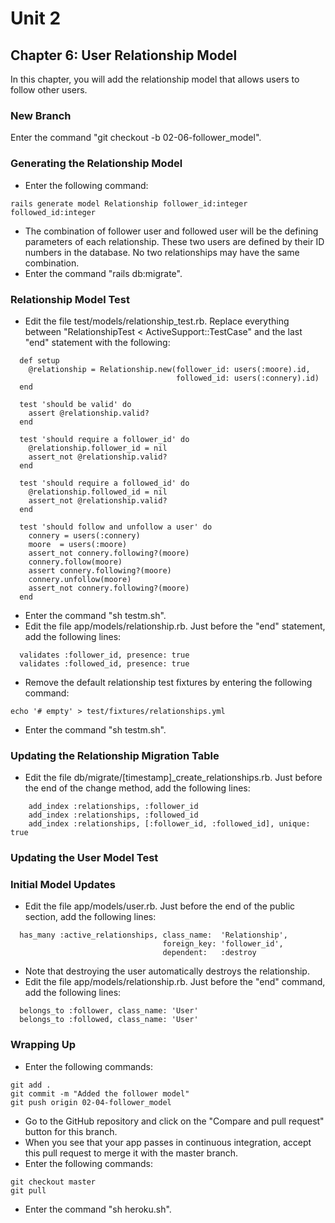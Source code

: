 # Unit 2
## Chapter 6: User Relationship Model

In this chapter, you will add the relationship model that allows users to follow other users.

### New Branch
Enter the command "git checkout -b 02-06-follower_model".

### Generating the Relationship Model
* Enter the following command:
```
rails generate model Relationship follower_id:integer followed_id:integer
```
* The combination of follower user and followed user will be the defining parameters of each relationship.  These two users are defined by their ID numbers in the database.  No two relationships may have the same combination.
* Enter the command "rails db:migrate".

### Relationship Model Test
* Edit the file test/models/relationship_test.rb.  Replace everything between "RelationshipTest < ActiveSupport::TestCase" and the last "end" statement with the following:
```
  def setup
    @relationship = Relationship.new(follower_id: users(:moore).id,
                                     followed_id: users(:connery).id)
  end

  test 'should be valid' do
    assert @relationship.valid?
  end

  test 'should require a follower_id' do
    @relationship.follower_id = nil
    assert_not @relationship.valid?
  end

  test 'should require a followed_id' do
    @relationship.followed_id = nil
    assert_not @relationship.valid?
  end

  test 'should follow and unfollow a user' do
    connery = users(:connery)
    moore  = users(:moore)
    assert_not connery.following?(moore)
    connery.follow(moore)
    assert connery.following?(moore)
    connery.unfollow(moore)
    assert_not connery.following?(moore)
  end
```
* Enter the command "sh testm.sh".
* Edit the file app/models/relationship.rb.  Just before the "end" statement, add the following lines:
```
  validates :follower_id, presence: true
  validates :followed_id, presence: true
```
* Remove the default relationship test fixtures by entering the following command:
```
echo '# empty' > test/fixtures/relationships.yml
```
* Enter the command "sh testm.sh".

### Updating the Relationship Migration Table
* Edit the file db/migrate/[timestamp]_create_relationships.rb.  Just before the end of the change method, add the following lines:
```
    add_index :relationships, :follower_id
    add_index :relationships, :followed_id
    add_index :relationships, [:follower_id, :followed_id], unique: true
```


### Updating the User Model Test

### Initial Model Updates
* Edit the file app/models/user.rb.  Just before the end of the public section, add the following lines:
```
  has_many :active_relationships, class_name:  'Relationship',
                                  foreign_key: 'follower_id',
                                  dependent:   :destroy
```
* Note that destroying the user automatically destroys the relationship.
* Edit the file app/models/relationship.rb.  Just before the "end" command, add the following lines:
```
  belongs_to :follower, class_name: 'User'
  belongs_to :followed, class_name: 'User'
```

### Wrapping Up
* Enter the following commands:
```
git add .
git commit -m "Added the follower model"
git push origin 02-04-follower_model
```
* Go to the GitHub repository and click on the "Compare and pull request" button for this branch.
* When you see that your app passes in continuous integration, accept this pull request to merge it with the master branch.
* Enter the following commands:
```
git checkout master
git pull
```
* Enter the command "sh heroku.sh".
